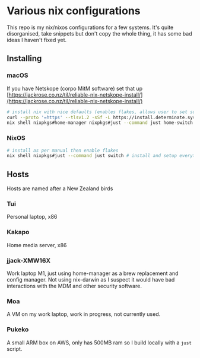 # Various nix configurations

This repo is my nix/nixos configurations for a few systems. It's quite disorganised, take snippets but don't copy the whole thing, it has some bad ideas I haven't fixed yet.

## Installing

### macOS

If you have Netskope (corpo MitM software) set that up [https://jackrose.co.nz/til/reliable-nix-netskope-install/](https://jackrose.co.nz/til/reliable-nix-netskope-install/)

```bash
# install nix with nice defaults (enables flakes, allows user to set substituters)
curl --proto '=https' --tlsv1.2 -sSf -L https://install.determinate.systems/nix | sh -s -- install --extra-conf "trusted-users = root $(whoami)"
nix shell nixpkgs#home-manager nixpkgs#just --command just home-switch # install and setup everything
```

### NixOS

```bash
# install as per manual then enable flakes
nix shell nixpkgs#just --command just switch # install and setup everything
```

## Hosts

Hosts are named after a New Zealand birds

### Tui

Personal laptop, x86

### Kakapo

Home media server, x86

### jjack-XMW16X

Work laptop M1, just using home-manager as a brew replacement and config manager. Not using nix-darwin as I suspect it would have bad interactions with the MDM and other security software.

### Moa

A VM on my work laptop, work in progress, not currently used.

### Pukeko

A small ARM box on AWS, only has 500MB ram so I build locally with a `just` script.
